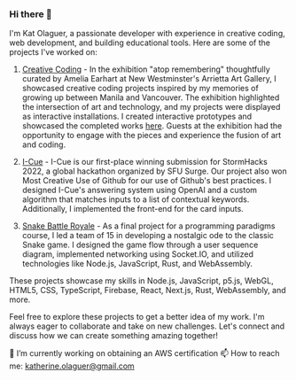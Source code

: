 ### Hi there 👋

I'm Kat Olaguer, a passionate developer with experience in creative coding, web development, and building educational tools. Here are some of the projects I've worked on:

1. [Creative Coding](https://github.com/katporks/creative-coding) - In the exhibition "atop remembering" thoughtfully curated by Amelia Earhart at New Westminster's Arrietta Art Gallery, I showcased creative coding projects inspired by my memories of growing up between Manila and Vancouver. The exhibition highlighted the intersection of art and technology, and my projects were displayed as interactive installations. I created interactive prototypes and showcased the completed works [here](https://atop-remembering.web.app). Guests at the exhibition had the opportunity to engage with the pieces and experience the fusion of art and coding.

2. [I-Cue](https://github.com/edgarcoime/i-cue) - I-Cue is our first-place winning submission for StormHacks 2022, a global hackathon organized by SFU Surge. Our project also won Most Creative Use of Github for our use of Github's best practices. I designed I-Cue's answering system using OpenAI and a custom algorithm that matches inputs to a list of contextual keywords. Additionally, I implemented the front-end for the card inputs.

3. [Snake Battle Royale](https://github.com/BCIT-Snake-Battle-Royale/snake) - As a final project for a programming paradigms course, I led a team of 15 in developing a nostalgic ode to the classic Snake game. I designed the game flow through a user sequence diagram, implemented networking using Socket.IO, and utilized technologies like Node.js, JavaScript, Rust, and WebAssembly.

These projects showcase my skills in Node.js, JavaScript, p5.js, WebGL, HTML5, CSS, TypeScript, Firebase, React, Next.js, Rust, WebAssembly, and more.

Feel free to explore these projects to get a better idea of my work. I'm always eager to collaborate and take on new challenges. Let's connect and discuss how we can create something amazing together!

🔭 I’m currently working on obtaining an AWS certification
📫 How to reach me: katherine.olaguer@gmail.com


